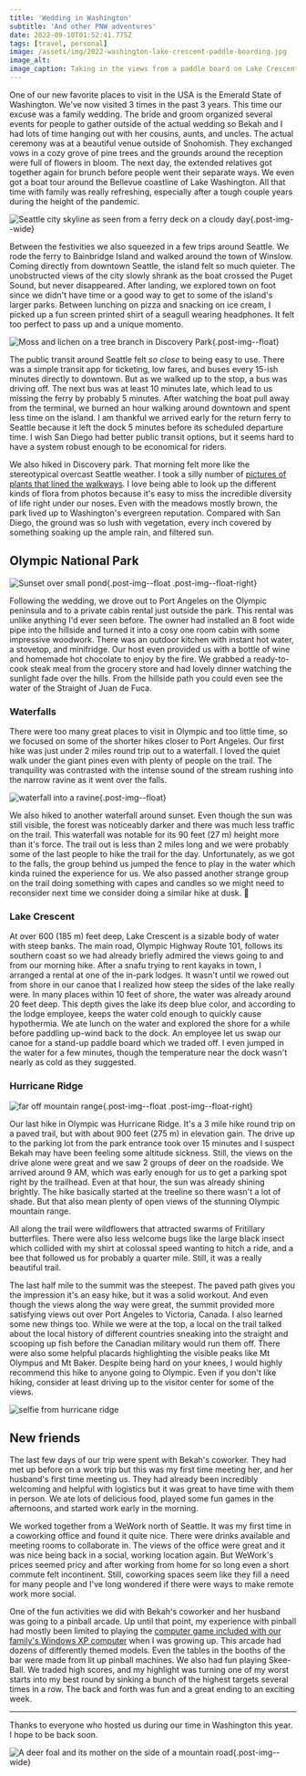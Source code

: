 ```yaml
---
title: 'Wedding in Washington'
subtitle: 'And other PNW adventures'
date: 2022-09-10T01:52:41.775Z
tags: [travel, personal]
image: /assets/img/2022-washington-lake-crescent-paddle-boarding.jpg
image_alt: 
image_caption: Taking in the views from a paddle board on Lake Crescent 😎
---
```


One of our new favorite places to visit in the USA is the Emerald State of Washington. We've now visited 3 times in the past 3 years. This time our excuse was a family wedding. The bride and groom organized several events for people to gather outside of the actual wedding so Bekah and I had lots of time hanging out with her cousins, aunts, and uncles. The actual ceremony was at a beautiful venue outside of Snohomish. They exchanged vows in a cozy grove of pine trees and the grounds around the reception were full of flowers in bloom. The next day, the extended relatives got together again for brunch before people went their separate ways. We even got a boat tour around the Bellevue coastline of Lake Washington. All that time with family was really refreshing, especially after a tough couple years during the height of the pandemic.

![Seattle city skyline as seen from a ferry deck on a cloudy day](/assets/img/2022-washington-seattle-from-ferry.jpg "View of the city on the way to Bainbridge Island"){.post-img--wide}

Between the festivities we also squeezed in a few trips around Seattle. We rode the ferry to Bainbridge Island and walked around the town of Winslow. Coming directly from downtown Seattle, the island felt so much quieter. The unobstructed views of the city slowly shrank as the boat crossed the Puget Sound, but never disappeared. After landing, we explored town on foot since we didn't have time or a good way to get to some of the island's larger parks. Between lunching on pizza and snacking on ice cream, I picked up a fun screen printed shirt of a seagull wearing headphones. It felt too perfect to pass up and a unique momento.

![](/assets/img/2022-washington-moss.jpg "Moss and lichen on a tree branch in Discovery Park"){.post-img--float}

The public transit around Seattle felt _so close_ to being easy to use. There was a simple transit app for ticketing, low fares, and buses every 15-ish minutes directly to downtown. But as we walked up to the stop, a bus was driving off. The next bus was at least 10 minutes late, which lead to us missing the ferry by probably 5 minutes. After watching the boat pull away from the terminal, we burned an hour walking around downtown and spent less time on the island. I am thankful we arrived early for the return ferry to Seattle because it left the dock 5 minutes before its scheduled departure time. I wish San Diego had better public transit options, but it seems hard to have a system robust enough to be economical for riders.

We also hiked in Discovery park. That morning felt more like the stereotypical overcast Seattle weather. I took a silly number of [pictures of plants that lined the walkways](https://www.inaturalist.org/observations?on=2022-08-27&place_id=129928&user_id=aciccarello). I love being able to look up the different kinds of flora from photos because it's easy to miss the incredible diversity of life right under our noses. Even with the meadows mostly brown, the park lived up to Washington's evergreen reputation. Compared with San Diego, the ground was so lush with vegetation, every inch covered by something soaking up the ample rain, and filtered sun.

<div style="clear:both;"></div>

## Olympic National Park

![Sunset over small pond](/assets/img/2022-washington-rental-sunset.jpg "View from our rental outside the park"){.post-img--float .post-img--float-right}

Following the wedding, we drove out to Port Angeles on the Olympic peninsula and to a private cabin rental just outside the park. This rental was unlike anything I'd ever seen before. The owner had installed an 8 foot wide pipe into the hillside and turned it into a cosy one room cabin with some impressive woodwork. There was an outdoor kitchen with instant hot water, a stovetop, and minifridge. Our host even provided us with a bottle of wine and homemade hot chocolate to enjoy by the fire. We grabbed a ready-to-cook steak meal from the grocery store and had lovely dinner watching the sunlight fade over the hills. From the hillside path you could even see the water of the Straight of Juan de Fuca.

<div style="clear:both;"></div>

### Waterfalls

There were too many great places to visit in Olympic and too little time, so we focused on some of the shorter hikes closer to Port Angeles. Our first hike was just under 2 miles round trip out to a waterfall. I loved the quiet walk under the giant pines even with plenty of people on the trail. The tranquility was contrasted with the intense sound of the stream rushing into the narrow ravine as it went over the falls.

![waterfall into a ravine](/assets/img/2022-washington-sol-duc-falls.jpg){.post-img--float}

We also hiked to another waterfall around sunset. Even though the sun was still visible, the forest was noticeably darker and there was much less traffic on the trail. This waterfall was notable for its 90 feet (27 m) height more than it's force. The trail out is less than 2 miles long and we were probably some of the last people to hike the trail for the day. Unfortunately, as we got to the falls, the group behind us jumped the fence to play in the water which kinda ruined the experience for us. We also passed another strange group on the trail doing something with capes and candles so we might need to reconsider next time we consider doing a similar hike at dusk. 🤔

### Lake Crescent

At over 600 (185 m) feet deep, Lake Crescent is a sizable body of water with steep banks. The main road, Olympic Highway Route 101, follows its southern coast so we had already briefly admired the views going to and from our morning hike. After a snafu trying to rent kayaks in town, I arranged a rental at one of the in-park lodges. It wasn't until we rowed out from shore in our canoe that I realized how steep the sides of the lake really were. In many places within 10 feet of shore, the water was already around 20 feet deep. This depth gives the lake its deep blue color, and according to the lodge employee, keeps the water cold enough to quickly cause hypothermia. We ate lunch on the water and explored the shore for a while before paddling up-wind back to the dock. An employee let us swap our canoe for a stand-up paddle board which we traded off. I even jumped in the water for a few minutes, though the temperature near the dock wasn't nearly as cold as they suggested.

### Hurricane Ridge

![far off mountain range](/assets/img/2022-washington-olympic-flowers.jpg "Photo by Bekah Ciccarello"){.post-img--float .post-img--float-right}

Our last hike in Olympic was Hurricane Ridge. It's a 3 mile hike round trip on a paved trail, but with about 900 feet (275 m) in elevation gain. The drive up to the parking lot from the park entrance took over 15 minutes and I suspect Bekah may have been feeling some altitude sickness. Still, the views on the drive alone were great and we saw 2 groups of deer on the roadside. We arrived around 9 AM, which was early enough for us to get a parking spot right by the trailhead. Even at that hour, the sun was already shining brightly. The hike basically started at the treeline so there wasn't a lot of shade. But that also mean plenty of open views of the stunning Olympic mountain range.

All along the trail were wildflowers that attracted swarms of Fritillary butterflies. There were also less welcome bugs like the large black insect which collided with my shirt at colossal speed wanting to hitch a ride, and a bee that followed us for probably a quarter mile. Still, it was a really beautiful trail.

The last half mile to the summit was the steepest. The paved path gives you the impression it's an easy hike, but it was a solid workout. And even though the views along the way were great, the summit provided more satisfying views out over Port Angeles to Victoria, Canada. I also learned some new things too. While we were at the top, a local on the trail talked about the local history of different countries sneaking into the straight and scooping up fish before the Canadian military would run them off. There were also some helpful placards highlighting the visible peaks like Mt Olympus and Mt Baker. Despite being hard on your knees, I would highly recommend this hike to anyone going to Olympic. Even if you don't like hiking, consider at least driving up to the visitor center for some of the views.

![selfie from hurricane ridge](/assets/img/2022-washington-hurricane-ridge-selfie.jpg)

## New friends

The last few days of our trip were spent with Bekah's coworker. They had met up before on a work trip but this was my first time meeting her, and her husband's first time meeting us. They had already been incredibly welcoming and helpful with logistics but it was great to have time with them in person. We ate lots of delicious food, played some fun games in the afternoons, and started work early in the morning.

We worked together from a WeWork north of Seattle. It was my first time in a coworking office and found it quite nice. There were drinks available and meeting rooms to collaborate in. The views of the office were great and it was nice being back in a social, working location again. But WeWork's prices seemed pricy and after working from home for so long even a short commute felt incontinent. Still, coworking spaces seem like they fill a need for many people and I've long wondered if there were ways to make remote work more social.

One of the fun activities we did with Bekah's coworker and her husband was going to a pinball arcade. Up until that point, my experience with pinball had mostly been limited to playing the [computer game included with our family's Windows XP computer](https://en.wikipedia.org/wiki/Full_Tilt!_Pinball#3D_Pinball_for_Windows_%E2%80%93_Space_Cadet) when I was growing up. This arcade had dozens of differently themed models. Even the tables in the booths of the bar were made from lit up pinball machines. We also had fun playing Skee-Ball. We traded high scores, and my highlight was turning one of my worst starts into my best round by sinking a bunch of the highest targets several times in a row. The back and forth was fun and a great ending to an exciting week.

---

Thanks to everyone who hosted us during our time in Washington this year. I hope to be back soon.

![A deer foal and its mother on the side of a mountain road](/assets/img/2022-washington-hurricane-ridge-deer.jpg "Photo by Bekah Ciccarello"){.post-img--wide}
